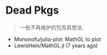 # Dead Pkgs

> 一些不再维护的包及其想法.

- Mononofu/julia-plot: MathGL to plot
- LewisHein/MathGL.jl (7 years ago)
